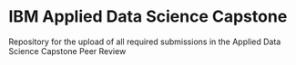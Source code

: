 # IBM Applied Data Science Capstone
Repository for the upload of all required submissions in the Applied Data Science Capstone Peer Review
